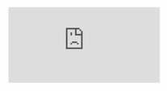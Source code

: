 ![image!](https://www.freepik.com/free-vector/realistic-chess-game-pieces-3d-icons-set-with-reflection_3976524.htm#query=chess%20board&position=0&from_view=keyword&track=ais)
